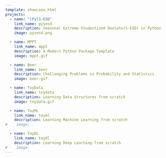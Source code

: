 ```yaml
---
template: showcase.html
projects:
  - name: "[Py]S-ESD"
    link_name: pysesd
    description: Seasonal Extreme Studentized Deviate(S-ESD) in Python
    image: pysesd.png

  - name: MPPT
    link_name: mppt
    description: A Modern Python Package Template
    image: mppt.gif

  - name: Beer
    link_name: beer
    description: Challenging Problems in Probability and Statistics
    image: beer.gif

  - name: ToyData
    link_name: toydata
    description: Learning Data Structures from scratch
    image: toydata.gif

  - name: ToyML
    link_name: toyml
    description: Learning Machine Learning from scratch
#    image:

  - name: ToyDL
    link_name: toydl
    description: Learning Deep Learning from scratch
#    image:
---
```

